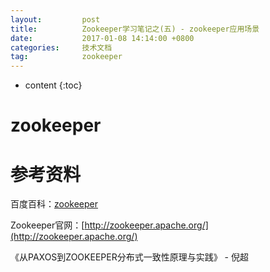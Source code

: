 ```yaml
---
layout:			post
title:			Zookeeper学习笔记之(五) - zookeeper应用场景
date:			2017-01-08 14:14:00 +0800
categories:		技术文档
tag:			zookeeper
---
```


* content
{:toc}


zookeeper
=======================================



参考资料
=======================================

百度百科：[zookeeper](http://baike.baidu.com/link?url=OB8b21xw3UldXVI0ghTO_cpEEw0BbjDlVtUJb4BoVpuCh7t6VmDP2MCxxt36KI4TK2ZzJ3a0oxkIrK5ozovm6h6F6UqDvu5CN7wanmGc-5W)

Zookeeper官网：[http://zookeeper.apache.org/](http://zookeeper.apache.org/)

《从PAXOS到ZOOKEEPER分布式一致性原理与实践》 - 倪超
